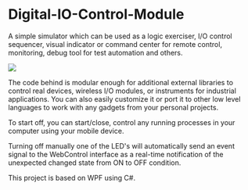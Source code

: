 # Digital-IO-Control-Module


A simple simulator which can be used as a logic exerciser, I/O control sequencer, visual indicator or command center for remote control, monitoring, debug tool for test automation and others.

![](https://github.com/EdoLabWorks/xedo-imgs/blob/master/BlueIOModule.png)

The code behind is modular enough for additional external libraries to control real devices, wireless I/O modules, or instruments for industrial applications. You can also easily customize it or port it to other low level languages to work with any gadgets from your personal projects.

To start off, you can start/close, control any running processes in your computer using your mobile device.

[](https://github.com/EdoLabWorks/xedo-imgs/blob/master/OverviewIOModule.png)

Turning off manually one of the LED's will automatically send an event signal to the WebControl interface as a real-time notification of the unexpected changed state from ON to OFF condition.     

This project is based on WPF using C#.


